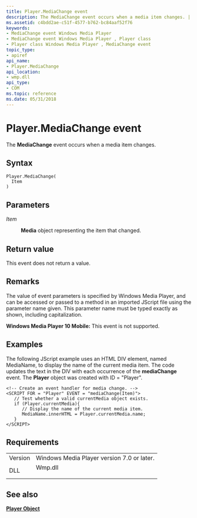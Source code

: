 ```yaml
---
title: Player.MediaChange event
description: The MediaChange event occurs when a media item changes. | Player.MediaChange event
ms.assetid: c4bdd2ae-c51f-4577-b762-bc84aaf52f76
keywords:
- MediaChange event Windows Media Player
- MediaChange event Windows Media Player , Player class
- Player class Windows Media Player , MediaChange event
topic_type:
- apiref
api_name:
- Player.MediaChange
api_location:
- wmp.dll
api_type:
- COM
ms.topic: reference
ms.date: 05/31/2018
---
```


# Player.MediaChange event

The **MediaChange** event occurs when a media item changes.

## Syntax


```JScript
Player.MediaChange(
  Item
)
```



## Parameters

<dl> <dt>

*Item* 
</dt> <dd>

**Media** object representing the item that changed.

</dd> </dl>

## Return value

This event does not return a value.

## Remarks

The value of event parameters is specified by Windows Media Player, and can be accessed or passed to a method in an imported JScript file using the parameter name given. This parameter name must be typed exactly as shown, including capitalization.

**Windows Media Player 10 Mobile:** This event is not supported.

## Examples

The following JScript example uses an HTML DIV element, named MediaName, to display the name of the current media item. The code updates the text in the DIV with each occurrence of the **mediaChange** event. The **Player** object was created with ID = "Player".


```JScript
<!-- Create an event handler for media change. -->
<SCRIPT FOR = "Player" EVENT = "mediaChange(Item)">
   // Test whether a valid currentMedia object exists.
   if (Player.currentMedia){
      // Display the name of the current media item.
      MediaName.innerHTML = Player.currentMedia.name;
   }
</SCRIPT>

```



## Requirements



|                    |                                                                                    |
|--------------------|------------------------------------------------------------------------------------|
| Version<br/> | Windows Media Player version 7.0 or later.<br/>                              |
| DLL<br/>     | <dl> <dt>Wmp.dll</dt> </dl> |



## See also

<dl> <dt>

[**Player Object**](player-object.md)
</dt> </dl>

 

 





